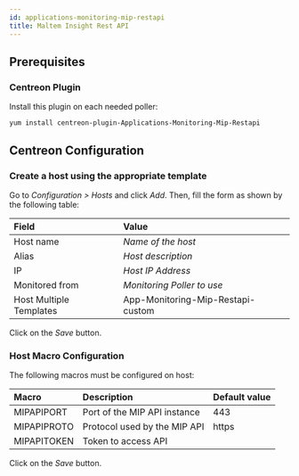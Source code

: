 ```yaml
---
id: applications-monitoring-mip-restapi
title: Maltem Insight Rest API
---
```


## Prerequisites

### Centreon Plugin

Install this plugin on each needed poller:

``` shell
yum install centreon-plugin-Applications-Monitoring-Mip-Restapi
```

## Centreon Configuration

### Create a host using the appropriate template

Go to *Configuration \> Hosts* and click *Add*. Then, fill the form as shown by
the following table:

| Field                   | Value                             |
| :---------------------- | :-------------------------------- |
| Host name               | *Name of the host*                |
| Alias                   | *Host description*                |
| IP                      | *Host IP Address*                 |
| Monitored from          | *Monitoring Poller to use*        |
| Host Multiple Templates | App-Monitoring-Mip-Restapi-custom |

Click on the *Save* button.

### Host Macro Configuration

The following macros must be configured on host:

| Macro       | Description                  | Default value |
| :---------- | :--------------------------- | :------------ |
| MIPAPIPORT  | Port of the MIP API instance | 443           |
| MIPAPIPROTO | Protocol used by the MIP API | https         |
| MIPAPITOKEN | Token to access API          |               |

Click on the *Save* button.
